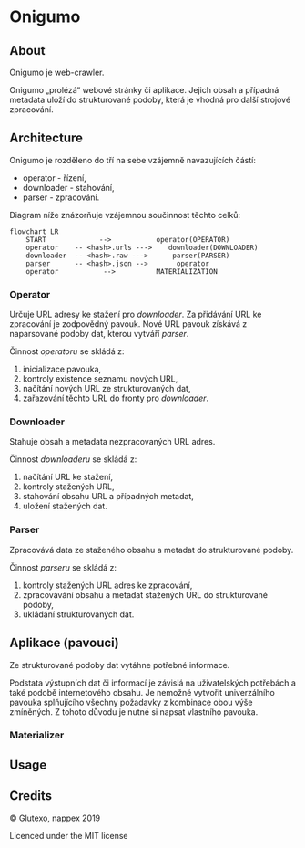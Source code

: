 # Onigumo #

## About ##

Onigumo je web-crawler.

Onigumo „prolézá“ webové stránky či aplikace. Jejich obsah a případná metadata uloží do strukturované podoby, která je vhodná pro další strojové zpracování.

## Architecture ##

Onigumo je rozděleno do tří na sebe vzájemně navazujících částí:

* operator - řízení,
* downloader - stahování,
* parser - zpracování.

Diagram níže znázorňuje vzájemnou součinnost těchto celků:

```mermaid
flowchart LR
    START             -->           operator(OPERATOR)
    operator    -- <hash>.urls --->    downloader(DOWNLOADER)
    downloader  -- <hash>.raw --->      parser(PARSER)
    parser      -- <hash>.json -->       operator
    operator           -->          MATERIALIZATION
```

### Operator ###

Určuje URL adresy ke stažení pro _downloader_. Za přidávání URL ke zpracování je zodpovědný pavouk. Nové URL pavouk získává z naparsované podoby dat, kterou vytváří _parser_.

Činnost _operatoru_ se skládá z:

1. inicializace pavouka,
2. kontroly existence seznamu nových URL,
3. načítání nových URL ze strukturovaných dat,
4. zařazování těchto URL do fronty pro _downloader_.

### Downloader ###

Stahuje obsah a metadata nezpracovaných URL adres.

Činnost _downloaderu_ se skládá z:

1. načítání URL ke stažení,
2. kontroly stažených URL,
3. stahování obsahu URL a případných metadat,
4. uložení stažených dat.

### Parser ###

Zpracovává data ze staženého obsahu a metadat do strukturované podoby.

Činnost _parseru_ se skládá z:

1. kontroly stažených URL adres ke zpracování,
2. zpracovávání obsahu a metadat stažených URL do strukturované podoby,
3. ukládání strukturovaných dat.

## Aplikace (pavouci) ##

Ze strukturované podoby dat vytáhne potřebné informace.

Podstata výstupních dat či informací je závislá na uživatelských potřebách a také podobě internetového obsahu. Je nemožné vytvořit univerzálního pavouka splňujícího všechny požadavky z kombinace obou výše zmíněných. Z tohoto důvodu je nutné si napsat vlastního pavouka.

### Materializer ###

## Usage ##

## Credits ##

© Glutexo, nappex 2019

Licenced under the MIT license
